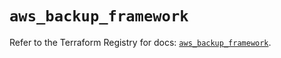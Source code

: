 # `aws_backup_framework`

Refer to the Terraform Registry for docs: [`aws_backup_framework`](https://registry.terraform.io/providers/hashicorp/aws/5.35.0/docs/resources/backup_framework).

